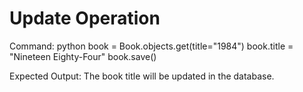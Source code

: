 # Update Operation

Command:
python
book = Book.objects.get(title="1984")
book.title = "Nineteen Eighty-Four"
book.save()

Expected Output: The book title will be updated in the database.